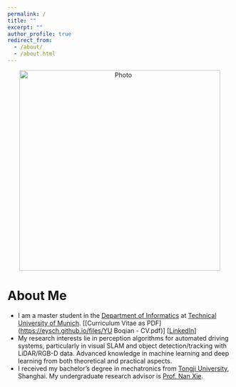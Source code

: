 ```yaml
---
permalink: /
title: ""
excerpt: ""
author_profile: true
redirect_from: 
  - /about/
  - /about.html
---
```


<p align="center">
  <img src="https://eySch.github.io/images/homepage.png?raw=true" alt="Photo" style="width: 450px;"/> 
</p>

# About Me
* I am a master student in the [Department of Informatics](https://www.in.tum.de/) at [Technical University of Munich](https://www.tum.de/). [[Curriculum Vitae as PDF](https://eysch.github.io/files/YU Boqian - CV.pdf)] [[LinkedIn](https://www.linkedin.com/in/boqian-yu-36aba7154)]
* My research interests lie in perception algorithms for automated driving systems, particularly in visual SLAM and object detection/tracking with LiDAR/RGB-D data. Advanced knowledge in machine learning and deep learning from both theoretical and practical aspects.
* I received my bachelor’s degree in mechatronics from [Tongji University](https://www.tongji.edu.cn/), Shanghai. My undergraduate research advisor is [Prof. Nan Xie](https://www.researchgate.net/scientific-contributions/75300001_Nan_Xie).